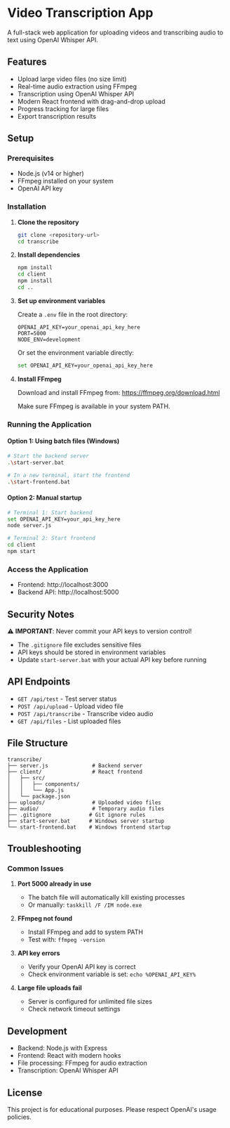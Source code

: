 # Video Transcription App

A full-stack web application for uploading videos and transcribing audio to text using OpenAI Whisper API.

## Features

- Upload large video files (no size limit)
- Real-time audio extraction using FFmpeg
- Transcription using OpenAI Whisper API
- Modern React frontend with drag-and-drop upload
- Progress tracking for large files
- Export transcription results

## Setup

### Prerequisites

- Node.js (v14 or higher)
- FFmpeg installed on your system
- OpenAI API key

### Installation

1. **Clone the repository**
   ```bash
   git clone <repository-url>
   cd transcribe
   ```

2. **Install dependencies**
   ```bash
   npm install
   cd client
   npm install
   cd ..
   ```

3. **Set up environment variables**
   
   Create a `.env` file in the root directory:
   ```
   OPENAI_API_KEY=your_openai_api_key_here
   PORT=5000
   NODE_ENV=development
   ```
   
   Or set the environment variable directly:
   ```bash
   set OPENAI_API_KEY=your_openai_api_key_here
   ```

4. **Install FFmpeg**
   
   Download and install FFmpeg from: https://ffmpeg.org/download.html
   
   Make sure FFmpeg is available in your system PATH.

### Running the Application

#### Option 1: Using batch files (Windows)
```bash
# Start the backend server
.\start-server.bat

# In a new terminal, start the frontend
.\start-frontend.bat
```

#### Option 2: Manual startup
```bash
# Terminal 1: Start backend
set OPENAI_API_KEY=your_api_key_here
node server.js

# Terminal 2: Start frontend
cd client
npm start
```

### Access the Application

- Frontend: http://localhost:3000
- Backend API: http://localhost:5000

## Security Notes

⚠️ **IMPORTANT**: Never commit your API keys to version control!

- The `.gitignore` file excludes sensitive files
- API keys should be stored in environment variables
- Update `start-server.bat` with your actual API key before running

## API Endpoints

- `GET /api/test` - Test server status
- `POST /api/upload` - Upload video file
- `POST /api/transcribe` - Transcribe video audio
- `GET /api/files` - List uploaded files

## File Structure

```
transcribe/
├── server.js              # Backend server
├── client/                # React frontend
│   ├── src/
│   │   ├── components/
│   │   └── App.js
│   └── package.json
├── uploads/               # Uploaded video files
├── audio/                 # Temporary audio files
├── .gitignore            # Git ignore rules
├── start-server.bat      # Windows server startup
└── start-frontend.bat    # Windows frontend startup
```

## Troubleshooting

### Common Issues

1. **Port 5000 already in use**
   - The batch file will automatically kill existing processes
   - Or manually: `taskkill /F /IM node.exe`

2. **FFmpeg not found**
   - Install FFmpeg and add to system PATH
   - Test with: `ffmpeg -version`

3. **API key errors**
   - Verify your OpenAI API key is correct
   - Check environment variable is set: `echo %OPENAI_API_KEY%`

4. **Large file uploads fail**
   - Server is configured for unlimited file sizes
   - Check network timeout settings

## Development

- Backend: Node.js with Express
- Frontend: React with modern hooks
- File processing: FFmpeg for audio extraction
- Transcription: OpenAI Whisper API

## License

This project is for educational purposes. Please respect OpenAI's usage policies. 